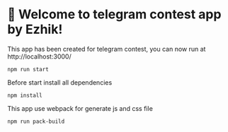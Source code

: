 # 🦔 Welcome to telegram contest app by Ezhik!

This app has been created for telegram contest, you can now run at http://localhost:3000/

```
npm run start
```

Before start install all dependencies

```
npm install
```

This app use webpack for generate js and css file

```
npm run pack-build
```
